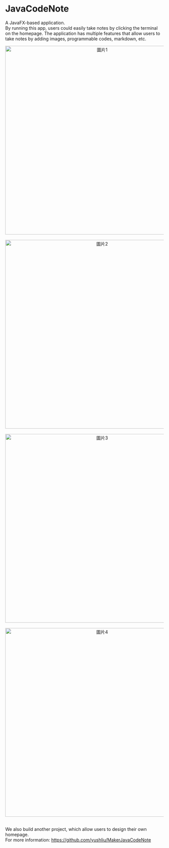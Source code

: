 # JavaCodeNote  
A JavaFX-based application.  
By running this app, users could easily take notes by clicking the terminal on the homepage.
The application has multiple features that allow users to take notes by adding images, programmable codes, markdown, etc.
&nbsp;
<div  align="center">    
<img src="https://user-images.githubusercontent.com/92939085/217281261-ab737805-af68-49a5-88fe-041f5cc5ddc6.png" width = "600" alt="圖片1" align=center />
</div>
&nbsp;
<div  align="center">    
<img src="https://user-images.githubusercontent.com/92939085/217281323-9c8d53e6-e3ed-4567-9613-4b0f8e944982.png" width = "600" alt="圖片2" align=center />
</div>
&nbsp;
<div  align="center">    
<img src="https://user-images.githubusercontent.com/92939085/217281345-8aa98f7a-82bd-4752-98da-e3d8551c7369.png" width = "600" alt="圖片3" align=center />
</div>
&nbsp;
<div  align="center">    
<img src="https://user-images.githubusercontent.com/92939085/217281356-f3511fd1-9263-4a26-b97f-d672efc83a67.png" width = "600" alt="圖片4" align=center />
</div>
&nbsp;

We also build another project, which allow users to design their own homepage.  
For more information: https://github.com/yushliu/MakerJavaCodeNote

